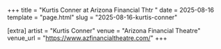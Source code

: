 +++
title = "Kurtis Conner at Arizona Financial Thtr "
date = 2025-08-16
template = "page.html"
slug = "2025-08-16-kurtis-conner"

[extra]
artist = "Kurtis Conner"
venue = "Arizona Financial Theatre"
venue_url = "https://www.azfinancialtheatre.com/"
+++
